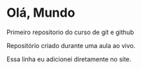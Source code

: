 # Olá, Mundo
 Primeiro repositorio do curso de git e github

Repositório criado durante uma aula ao vivo.

Essa linha eu adicionei diretamente no site.
